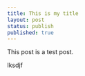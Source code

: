 ```yaml
---
title: This is my title
layout: post
status: publish
published: true
---
```


This post is a test post.

lksdjf
